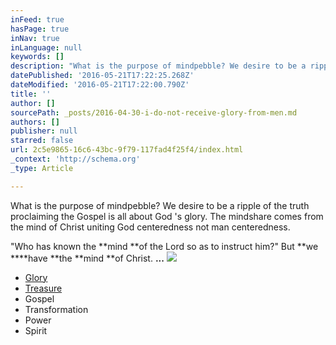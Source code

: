 ```yaml
---
inFeed: true
hasPage: true
inNav: true
inLanguage: null
keywords: []
description: "What is the purpose of mindpebble? We desire to be a ripple of the truth proclaiming the Gospel is all about God 's glory. The mindshare comes from the mind of Christ uniting God centeredness not man centeredness."
datePublished: '2016-05-21T17:22:25.268Z'
dateModified: '2016-05-21T17:22:00.790Z'
title: ''
author: []
sourcePath: _posts/2016-04-30-i-do-not-receive-glory-from-men.md
authors: []
publisher: null
starred: false
url: 2c5e9865-16c6-43bc-9f79-117fad4f25f4/index.html
_context: 'http://schema.org'
_type: Article

---
```

What is the purpose of mindpebble? We desire to be a ripple of the truth proclaiming the Gospel is all about God 's glory. The mindshare comes from the mind of Christ uniting God centeredness not man centeredness.

"Who has known the **mind **of the Lord so as to instruct him?" But **we ****have **the **mind **of Christ. **...**
![](https://the-grid-user-content.s3-us-west-2.amazonaws.com/6b0042ac-be69-478a-a6b6-621ccd644ec8.jpg)

* [Glory][0]
* [Treasure][0]
* Gospel
* Transformation
* Power
* Spirit

[0]: https://thegrid.ai/pebblegenesis/